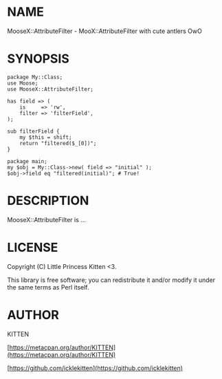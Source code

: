 # NAME

MooseX::AttributeFilter - MooX::AttributeFilter with cute antlers OwO

# SYNOPSIS

    package My::Class;
    use Moose;
    use MooseX::AttributeFilter;
    
    has field => (
        is     => 'rw',
        filter => 'filterField',
    );
    
    sub filterField {
        my $this = shift;
        return "filtered($_[0])";
    }
    
    package main;
    my $obj = My::Class->new( field => "initial" );
    $obj->field eq "filtered(initial)"; # True!

# DESCRIPTION

MooseX::AttributeFilter is ...

# LICENSE

Copyright (C) Little Princess Kitten <3.

This library is free software; you can redistribute it and/or modify
it under the same terms as Perl itself.

# AUTHOR

KITTEN

[https://metacpan.org/author/KITTEN](https://metacpan.org/author/KITTEN)

[https://github.com/icklekitten](https://github.com/icklekitten)
